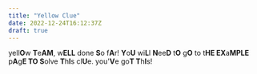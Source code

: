 ```yaml
---
title: "Yellow Clue"
date: 2022-12-24T16:12:37Z
draft: true
---
```


yell**O**w **T**e**AM**, w**ELL** done **S**o f**A**r! **Y**o**U** wi**L**l **N**ee**D** t**O** g**O** to t**HE EX**a**MPLE** p**A**g**E TO S**olve **T**h**I**s cl**U**e. you'**V**e go**T T**h**I**s!